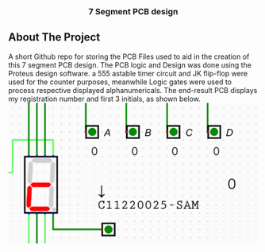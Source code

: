 <!-- PROJECT LOGO -->
<br />
<div align="center">

<h3 align="center">7 Segment PCB design</h3>

</div>

<!-- ABOUT THE PROJECT -->
## About The Project
A short Github repo for storing the PCB Files used to aid in the creation of this 7 segment PCB design. The PCB logic and Design was done using the Proteus design software. a 555 astable timer circuit and JK flip-flop were used for the counter purposes, meanwhile Logic gates were used to process respective displayed alphanumericals. The end-result PCB displays my registration number and first 3 initials, as shown below.
![7 segment simulation](/Simulation.gif)


